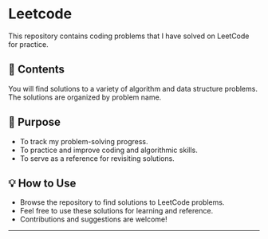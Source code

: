 # Leetcode

This repository contains coding problems that I have solved on LeetCode for practice.

## 📁 Contents

You will find solutions to a variety of algorithm and data structure problems. The solutions are organized by problem name.

## 🚀 Purpose

- To track my problem-solving progress.
- To practice and improve coding and algorithmic skills.
- To serve as a reference for revisiting solutions.

## 💡 How to Use

- Browse the repository to find solutions to LeetCode problems.
- Feel free to use these solutions for learning and reference.
- Contributions and suggestions are welcome!

---
